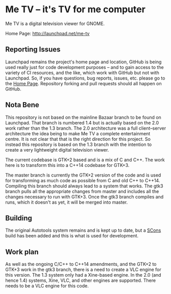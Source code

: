 # Me TV – it's TV for me computer #

Me TV is a digital television viewer for GNOME.

Home Page: http://launchpad.net/me-tv

## Reporting Issues

Launchpad remains the project's home page and location, GitHub is being used really just for code
development purposes – and to gain access to the variety of CI resources, and the like, which work with
GitHub but not with Launchpad. So, if you have questions, bug reports, issues, etc.  please go to the
[Home Page](http://launchpad.net/me-tv). Repository forking and pull requests should all happen on GitHub.

## Nota Bene

This repository is not based on the mainline Bazaar branch to be found on Launchpad. That branch is numbered
1.4 but is actually based on the 2.0 work rather than the 1.3 branch. The 2.0 architecture was a full
client–server architecture the idea being to make Me TV a complete entertainment centre. It is not clear
that that is the right direction for this project. So instead this repository is based on the 1.3 branch
with the intention to create a very lightweight digital television viewer.

The current codebase is GTK+2 based and is a mix of C and C++. The work here is to transform this into a
C++14 codebase for GTK+3.

The master branch is currently the GTK+2 version of the code and is used for transforming as much code as
possible from C and old C++ to C++14. Compiling this branch should always lead to a system that works.  The
gtk3 branch pulls all the appropriate changes from master and includes all the changes necessary to run with
GTK+3. Once the gtk3 branch compiles and runs, which it doesn't as yet, it will be merged into master.

## Building

The original Autotools system remains and is kept up to date, but a [SCons](http://www.scons.org) build has
been added and this is what is used for development.

## Work plan

As well as the ongoing C/C++ to C++14 amendments, and the GTK+2 to GTK+3 work in the gtk3 branch, there is a
need to create a VLC engine for this version. The 1.3 system only had a Xine-based engine. In the 2.0 (and
hence 1.4) systems, Xine, VLC, and other engines are supported. There needs to be a VLC engine for this code.
